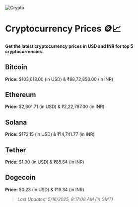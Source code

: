 
![Crypto](https://www.techguide.com.au/wp-content/uploads/2020/11/crypto3.jpeg)

# Cryptocurrency Prices 🪙📈

#### Get the latest cryptocurrency prices in USD and INR for top 5 cryptocurrencies.

## Bitcoin

**Price:** $103,618.00 (in USD) & ₹88,72,850.00 (in INR)

## Ethereum

**Price:** $2,601.71 (in USD) & ₹2,22,787.00 (in INR)

## Solana

**Price:** $172.15 (in USD) & ₹14,741.77 (in INR)

## Tether

**Price:** $1.00 (in USD) & ₹85.64 (in INR)

## Dogecoin

**Price:** $0.23 (in USD) & ₹19.34 (in INR)

> _Last Updated: 5/16/2025, 8:17:08 AM (in GMT)_
